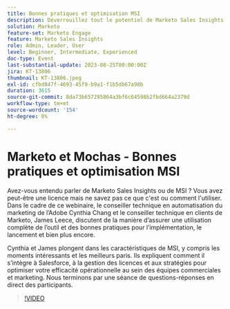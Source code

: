 ```yaml
---
title: Bonnes pratiques et optimisation MSI
description: Déverrouillez tout le potentiel de Marketo Sales Insights (MSI) avec Cynthia Chang et James Leece au fur et à mesure qu’ils découvrent les fonctionnalités clés, l’intégration de Salesforce, la gestion des licences et les stratégies pour augmenter l’efficacité commerciale et marketing.
solution: Marketo
feature-set: Marketo Engage
feature: Marketo Sales Insights
role: Admin, Leader, User
level: Beginner, Intermediate, Experienced
doc-type: Event
last-substantial-update: 2023-08-25T00:00:00Z
jira: KT-13806
thumbnail: KT-13806.jpeg
exl-id: cfbd847f-4693-45f9-b9a1-f1b5db67a98b
duration: 3615
source-git-commit: 8da73b657295864a3bf6c64598b2fbd664a2379d
workflow-type: tm+mt
source-wordcount: '154'
ht-degree: 0%

---
```


# Marketo et Mochas - Bonnes pratiques et optimisation MSI

Avez-vous entendu parler de Marketo Sales Insights ou de MSI ? Vous avez peut-être une licence mais ne savez pas ce que c&#39;est ou comment l&#39;utiliser. Dans le cadre de ce webinaire, le conseiller technique en automatisation du marketing de l’Adobe Cynthia Chang et le conseiller technique en clients de Marketo, James Leece, discutent de la manière d’assurer une utilisation complète de l’outil et des bonnes pratiques pour l’implémentation, le lancement et bien plus encore.

Cynthia et James plongent dans les caractéristiques de MSI, y compris les moments intéressants et les meilleurs paris. Ils expliquent comment il s’intègre à Salesforce, à la gestion des licences et aux stratégies pour optimiser votre efficacité opérationnelle au sein des équipes commerciales et marketing. Nous terminons par une séance de questions-réponses en direct des participants.

>[!VIDEO](https://video.tv.adobe.com/v/3422797?learn=on)
